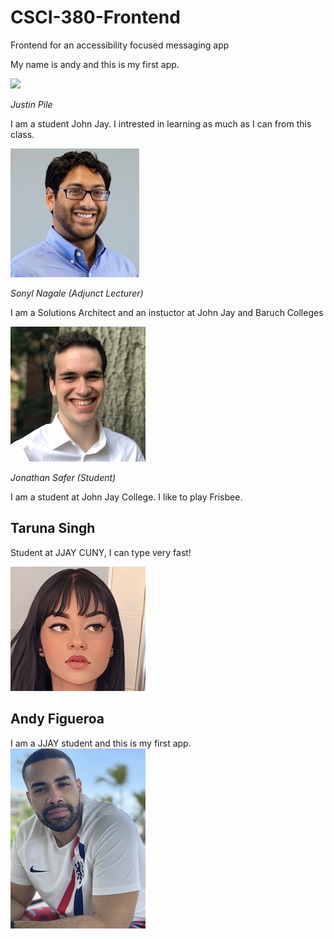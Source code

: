 # CSCI-380-Frontend
Frontend for an accessibility focused messaging app

My name is andy and this is my first app.





![](./_assets/piazza.PNG)

_Justin Pile_

I am a student John Jay. I intrested in learning as much as I can from this class.



![](./_assets/1263746.jpeg)

_Sonyl Nagale (Adjunct Lecturer)_

I am a Solutions Architect and an instuctor at John Jay and Baruch Colleges

![](./_assets/1627495071694.jpg)

_Jonathan Safer (Student)_

I am a student at John Jay College. I like to play Frisbee.

## Taruna Singh
Student at JJAY CUNY, I can type very fast!

![](./_assets/cartoonme.jpeg)

## Andy Figueroa
I am a JJAY student and this is my first app. 
![](./_assets/BC32BDE1-346A-4B43-BBCC-D2390B5AB1B7_1_105_c.jpeg)
